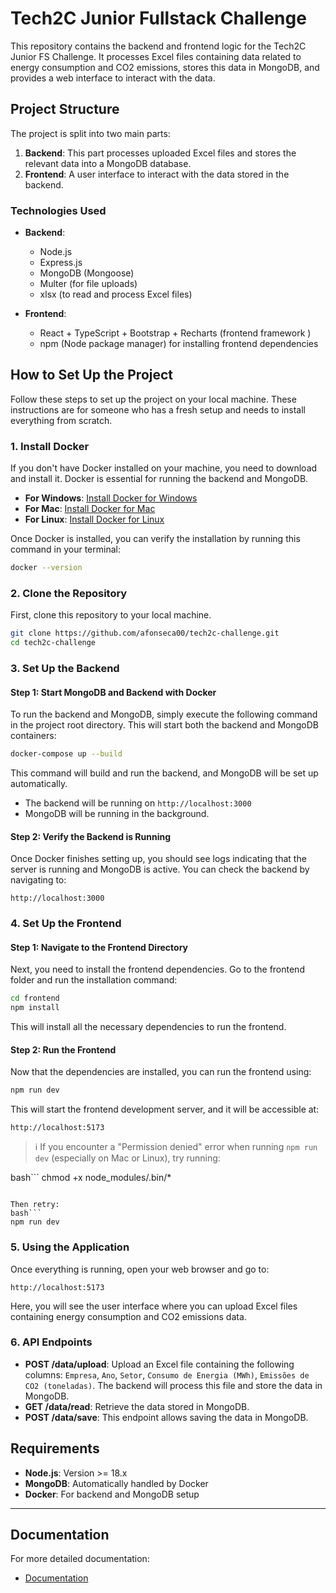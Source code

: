 
# Tech2C Junior Fullstack Challenge

This repository contains the backend and frontend logic for the Tech2C Junior FS Challenge. It processes Excel files containing data related to energy consumption and CO2 emissions, stores this data in MongoDB, and provides a web interface to interact with the data.

## Project Structure

The project is split into two main parts:

1. **Backend**: This part processes uploaded Excel files and stores the relevant data into a MongoDB database.
2. **Frontend**: A user interface to interact with the data stored in the backend.

### Technologies Used

- **Backend**:
  - Node.js
  - Express.js
  - MongoDB (Mongoose)
  - Multer (for file uploads)
  - xlsx (to read and process Excel files)

- **Frontend**:
  - React + TypeScript + Bootstrap + Recharts (frontend framework )
  - npm (Node package manager) for installing frontend dependencies

## How to Set Up the Project

Follow these steps to set up the project on your local machine. These instructions are for someone who has a fresh setup and needs to install everything from scratch.

### 1. Install Docker

If you don't have Docker installed on your machine, you need to download and install it. Docker is essential for running the backend and MongoDB.

- **For Windows**: [Install Docker for Windows](https://www.docker.com/products/docker-desktop)
- **For Mac**: [Install Docker for Mac](https://www.docker.com/products/docker-desktop)
- **For Linux**: [Install Docker for Linux](https://docs.docker.com/engine/install/)

Once Docker is installed, you can verify the installation by running this command in your terminal:

```bash
docker --version
```

### 2. Clone the Repository

First, clone this repository to your local machine.

```bash
git clone https://github.com/afonseca00/tech2c-challenge.git
cd tech2c-challenge
```

### 3. Set Up the Backend

#### Step 1: Start MongoDB and Backend with Docker

To run the backend and MongoDB, simply execute the following command in the project root directory. This will start both the backend and MongoDB containers:

```bash
docker-compose up --build
```

This command will build and run the backend, and MongoDB will be set up automatically.

- The backend will be running on `http://localhost:3000`
- MongoDB will be running in the background.

#### Step 2: Verify the Backend is Running

Once Docker finishes setting up, you should see logs indicating that the server is running and MongoDB is active. You can check the backend by navigating to:

```
http://localhost:3000
```

### 4. Set Up the Frontend

#### Step 1: Navigate to the Frontend Directory

Next, you need to install the frontend dependencies. Go to the frontend folder and run the installation command:

```bash
cd frontend
npm install
```

This will install all the necessary dependencies to run the frontend.

#### Step 2: Run the Frontend

Now that the dependencies are installed, you can run the frontend using:

```bash
npm run dev
```

This will start the frontend development server, and it will be accessible at:

```
http://localhost:5173
```

> ℹ️ If you encounter a "Permission denied" error when running `npm run dev` (especially on Mac or Linux), try running:

bash```
chmod +x node_modules/.bin/*
```

Then retry:
bash```
npm run dev
```

### 5. Using the Application

Once everything is running, open your web browser and go to:

```
http://localhost:5173
```

Here, you will see the user interface where you can upload Excel files containing energy consumption and CO2 emissions data.

### 6. API Endpoints

- **POST /data/upload**: Upload an Excel file containing the following columns: `Empresa`, `Ano`, `Setor`, `Consumo de Energia (MWh)`, `Emissões de CO2 (toneladas)`. The backend will process this file and store the data in MongoDB.
- **GET /data/read**: Retrieve the data stored in MongoDB.
- **POST /data/save**: This endpoint allows saving the data in MongoDB.

## Requirements

- **Node.js**: Version >= 18.x
- **MongoDB**: Automatically handled by Docker
- **Docker**: For backend and MongoDB setup

---

## Documentation

For more detailed documentation:
- [Documentation](./Documentation/Documentation.md)